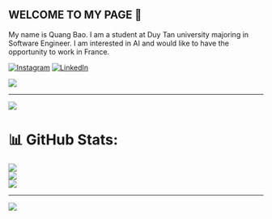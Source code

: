 ## WELCOME TO MY PAGE 👋

My name is Quang Bao.  I am a student at Duy Tan university majoring in Software Engineer.
I am interested in AI and would like to have the opportunity to work in France.

[![Instagram](https://img.shields.io/badge/Instagram-%23E4405F.svg?logo=Instagram&logoColor=white)](https://instagram.com/https://www.instagram.com/winng_uyen05/) [![LinkedIn](https://img.shields.io/badge/LinkedIn-%230077B5.svg?logo=linkedin&logoColor=white)](https://linkedin.com/in/https://www.linkedin.com/in/bao-nguyen-quang-190345352/) 

![](https://github-readme-stats.vercel.app/api?username=Quangbao123&theme=blue_navy&hide_border=false&include_all_commits=false&count_private=false)<br/>

---
[![](https://visitcount.itsvg.in/api?id=Quangbao123&icon=0&color=0)](https://visitcount.itsvg.in)
# 📊 GitHub Stats:
![](https://github-readme-stats.vercel.app/api?username=Quangbao123&theme=dark&hide_border=false&include_all_commits=false&count_private=false)<br/>
![](https://nirzak-streak-stats.vercel.app/?user=Quangbao123&theme=dark&hide_border=false)<br/>
![](https://github-readme-stats.vercel.app/api/top-langs/?username=Quangbao123&theme=dark&hide_border=false&include_all_commits=false&count_private=false&layout=compact)

---
[![](https://visitcount.itsvg.in/api?id=Quangbao123&icon=0&color=0)](https://visitcount.itsvg.in)

<!-- Proudly created with GPRM ( https://gprm.itsvg.in ) -->
